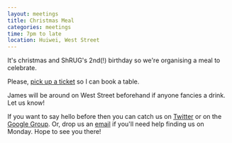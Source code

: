 ```yaml
---
layout: meetings
title: Christmas Meal
categories: meetings
time: 7pm to late
location: Huiwei, West Street
---
```



It's christmas and ShRUG's 2nd(!) birthday so we're organising a meal to
celebrate.

Please, [pick up a ticket](http://bit.ly/shrug1112) so I can book a
table.

James will be around on West Street beforehand if anyone fancies a
drink. Let us know!


If you want to say hello before then you can catch us on
[Twitter](http://twitter.com/sheffieldruby) or on the [Google
Group](http://groups.google.com/group/shrug-members). Or, drop us
an [email](mailto:hello@shrug.org) if you'll need help finding us
on Monday. Hope to see you there!


